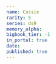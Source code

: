 ```yaml
---
name: Cassie
rarity: 5
series: ds9
memory_alpha:
bigbook_tier: -1
in_portal: true
date:
published: true
---
```



